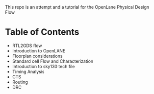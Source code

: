 This repo is an attempt and a tutorial for the OpenLane Physical Design Flow

# Table of Contents

* RTL2GDS flow
* Introduction to OpenLANE
* Floorplan considerations
* Standard cell Flow and Characterization
* Introduction to sky130 tech file
* Timing Analysis
* CTS
* Routing
* DRC

